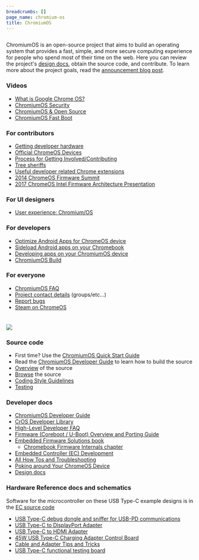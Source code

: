 ```yaml
---
breadcrumbs: []
page_name: chromium-os
title: ChromiumOS
---
```


<div class="two-column-container">
<div class="column">

ChromiumOS is an open-source project that aims to build an operating system
that provides a fast, simple, and more secure computing experience for people
who spend most of their time on the web. Here you can review the project's
[design docs](/chromium-os/chromiumos-design-docs),
obtain the source code, and contribute. To learn more about the project goals,
read the [announcement blog
post](http://googleblog.blogspot.com/2009/11/releasing-chromium-os-open-source.html).

### Videos

*   [What is Google Chrome
            OS?](https://www.youtube.com/watch?v=LwVX42Amcak)
*   [ChromiumOS Security](http://www.youtube.com/watch?v=A9WVmNfgjtQ)
*   [ChromiumOS & Open Source](http://www.youtube.com/watch?v=KA5RQv9mBoY)
*   [ChromiumOS Fast Boot](http://www.youtube.com/watch?v=mTFfl7AjNfI)

### For contributors

*   [Getting developer hardware](/chromium-os/getting-dev-hardware)
*   [Official ChromeOS
            Devices](/chromium-os/developer-information-for-chrome-os-devices)
*   [Process for Getting
            Involved/Contributing](https://chromium.googlesource.com/chromiumos/docs/+/HEAD/contributing.md)
*   [Tree sheriffs](/developers/tree-sheriffs/sheriff-details-chromium-os)
*   [Useful developer related Chrome
            extensions](/developers/useful-extensions)
*   [2014 ChromeOS Firmware Summit](/chromium-os/2014-firmware-summit)
*   [2017 ChromeOS Intel Firmware Architecture
            Presentation](https://docs.google.com/a/chromium.org/viewer?a=v&pid=sites&srcid=Y2hyb21pdW0ub3JnfGRldnxneDo1NGY1YWViZDBkN2JjOTky)

### For UI designers

*   [User experience: Chromium/OS](/user-experience)

### For developers

*   [Optimize Android Apps for ChromeOS device](/chromium-os/android-apps)
*   [Sideload Android apps on your
            Chromebook](/chromium-os/sideload-android-apps-on-chromebook)
*   [Developing apps on your ChromiumOS
            device](/chromium-os/developing-apps-on-your-chromium-os-device)
*   [ChromiumOS Build](/chromium-os/build)

### For everyone

*   [ChromiumOS FAQ](/chromium-os/chromium-os-faq)
*   [Project contact
            details](https://chromium.googlesource.com/chromiumos/docs/+/HEAD/contact.md)
            (groups/etc...)
*   [Report
            bugs](https://chromium.googlesource.com/chromiumos/docs/+/HEAD/reporting_bugs.md)
*   [Steam on ChromeOS](/chromium-os/steam-on-chromeos)

</div>
<div class="column">

### ![](/chromium-os/comp2_200x146.jpg)

### Source code

*   First time? Use the [ChromiumOS Quick Start
            Guide](/chromium-os/quick-start-guide)
*   Read the [ChromiumOS Developer
            Guide](https://chromium.googlesource.com/chromiumos/docs/+/HEAD/developer_guide.md)
            to learn how to build the source
*   [Overview](/chromium-os/developer-guide/directory-structure) of the
            source
*   [Browse](https://chromium.googlesource.com/) the source
*   [Coding Style Guidelines](/chromium-os/developer-library/reference/style-guides/style-guides/)
*   [Testing](/chromium-os/testing)

### Developer docs

*   [ChromiumOS Developer
            Guide](https://chromium.googlesource.com/chromiumos/docs/+/HEAD/developer_guide.md)
*   [CrOS Developer Library](/chromium-os/developer-library)
*   [High-Level Developer
            FAQ](/chromium-os/how-tos-and-troubleshooting/developer-faq)
*   [Firmware (Coreboot / U-Boot) Overview and Porting
            Guide](/chromium-os/firmware-porting-guide)
*   [Embedded Firmware Solutions
            book](https://link.springer.com/book/10.1007/978-1-4842-0070-4)
    *   [Chromebook Firmware Internals
                chapter](https://link.springer.com/chapter/10.1007/978-1-4842-0070-4_5)
*   [Embedded Controller (EC)
            Development](https://chromium.googlesource.com/chromiumos/platform/ec/+/HEAD/README.md)
*   [All How Tos and
            Troubleshooting](/chromium-os/how-tos-and-troubleshooting)
*   [Poking around Your ChromeOS
            Device](https://chromium.googlesource.com/chromiumos/docs/+/HEAD/developer_mode.md)
*   [Design docs](/chromium-os/chromiumos-design-docs)

### Hardware Reference docs and schematics

Software for the microcontroller on these USB Type-C example designs is in the
[EC source code](https://chromium.googlesource.com/chromiumos/platform/ec/+/HEAD/README.md)

*   [USB Type-C debug dongle and sniffer for USB-PD
            communications](/chromium-os/twinkie)
*   [USB Type-C to DisplayPort Adapter](/chromium-os/dingdong)
*   [USB Type-C to HDMI Adapter](/chromium-os/hoho)
*   [45W USB Type-C Charging Adapter Control
            Board](/chromium-os/minimuffin)
*   [Cable and Adapter Tips and
            Tricks](/chromium-os/cable-and-adapter-tips-and-tricks)
*   [USB Type-C functional testing board](/chromium-os/plankton)

</div>
</div>
